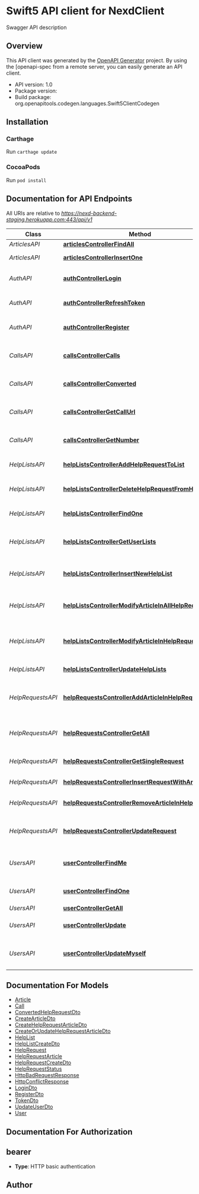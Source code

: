 # Swift5 API client for NexdClient

Swagger API description

## Overview
This API client was generated by the [OpenAPI Generator](https://openapi-generator.tech) project.  By using the [openapi-spec from a remote server, you can easily generate an API client.

- API version: 1.0
- Package version: 
- Build package: org.openapitools.codegen.languages.Swift5ClientCodegen

## Installation

### Carthage

Run `carthage update`

### CocoaPods

Run `pod install`

## Documentation for API Endpoints

All URIs are relative to *https://nexd-backend-staging.herokuapp.com:443/api/v1*

Class | Method | HTTP request | Description
------------ | ------------- | ------------- | -------------
*ArticlesAPI* | [**articlesControllerFindAll**](docs/ArticlesAPI.md#articlescontrollerfindall) | **GET** /articles | List articles
*ArticlesAPI* | [**articlesControllerInsertOne**](docs/ArticlesAPI.md#articlescontrollerinsertone) | **POST** /articles | Create an article
*AuthAPI* | [**authControllerLogin**](docs/AuthAPI.md#authcontrollerlogin) | **POST** /auth/login | Login by email and password 
*AuthAPI* | [**authControllerRefreshToken**](docs/AuthAPI.md#authcontrollerrefreshtoken) | **POST** /auth/refresh | Not yet implemented, token refresh
*AuthAPI* | [**authControllerRegister**](docs/AuthAPI.md#authcontrollerregister) | **POST** /auth/register | Register with email and password 
*CallsAPI* | [**callsControllerCalls**](docs/CallsAPI.md#callscontrollercalls) | **GET** /call/calls | Returns all calls with the given parameters
*CallsAPI* | [**callsControllerConverted**](docs/CallsAPI.md#callscontrollerconverted) | **PUT** /call/calls/{sid}/converted | Sets a call as converted to shopping list
*CallsAPI* | [**callsControllerGetCallUrl**](docs/CallsAPI.md#callscontrollergetcallurl) | **GET** /call/calls/{sid}/record | Redirects the request to the stored record file.
*CallsAPI* | [**callsControllerGetNumber**](docs/CallsAPI.md#callscontrollergetnumber) | **GET** /call/number | Returns available numbers
*HelpListsAPI* | [**helpListsControllerAddHelpRequestToList**](docs/HelpListsAPI.md#helplistscontrolleraddhelprequesttolist) | **PUT** /help-lists/{helpListId}/help-request/{helpRequestId} | Add a help request to a help list
*HelpListsAPI* | [**helpListsControllerDeleteHelpRequestFromHelpList**](docs/HelpListsAPI.md#helplistscontrollerdeletehelprequestfromhelplist) | **DELETE** /help-lists/{helpListId}/help-request/{helpRequestId} | Delete a help request from help list
*HelpListsAPI* | [**helpListsControllerFindOne**](docs/HelpListsAPI.md#helplistscontrollerfindone) | **GET** /help-lists/{helpListId} | Get a specific help list
*HelpListsAPI* | [**helpListsControllerGetUserLists**](docs/HelpListsAPI.md#helplistscontrollergetuserlists) | **GET** /help-lists | Get help lists of the requesting user
*HelpListsAPI* | [**helpListsControllerInsertNewHelpList**](docs/HelpListsAPI.md#helplistscontrollerinsertnewhelplist) | **POST** /help-lists | Add a new help list for the current user
*HelpListsAPI* | [**helpListsControllerModifyArticleInAllHelpRequests**](docs/HelpListsAPI.md#helplistscontrollermodifyarticleinallhelprequests) | **PUT** /help-lists/{helpListId}/article/{articleId} | Set/unset article done in all help requests
*HelpListsAPI* | [**helpListsControllerModifyArticleInHelpRequest**](docs/HelpListsAPI.md#helplistscontrollermodifyarticleinhelprequest) | **PUT** /help-lists/{helpListId}/help-request/{helpRequestId}/article/{articleId} | Set/unset articleDone of an article in a specific help request
*HelpListsAPI* | [**helpListsControllerUpdateHelpLists**](docs/HelpListsAPI.md#helplistscontrollerupdatehelplists) | **PUT** /help-lists/{helpListId} | Modify a help list
*HelpRequestsAPI* | [**helpRequestsControllerAddArticleInHelpRequest**](docs/HelpRequestsAPI.md#helprequestscontrolleraddarticleinhelprequest) | **PUT** /help-requests/{helpRequestId}/article/{articleId} | Put an article to a help request, endpoint overrides.
*HelpRequestsAPI* | [**helpRequestsControllerGetAll**](docs/HelpRequestsAPI.md#helprequestscontrollergetall) | **GET** /help-requests | Get and filter for various help requests
*HelpRequestsAPI* | [**helpRequestsControllerGetSingleRequest**](docs/HelpRequestsAPI.md#helprequestscontrollergetsinglerequest) | **GET** /help-requests/{helpRequestId} | Get a single help request by id
*HelpRequestsAPI* | [**helpRequestsControllerInsertRequestWithArticles**](docs/HelpRequestsAPI.md#helprequestscontrollerinsertrequestwitharticles) | **POST** /help-requests | Add a help request
*HelpRequestsAPI* | [**helpRequestsControllerRemoveArticleInHelpRequest**](docs/HelpRequestsAPI.md#helprequestscontrollerremovearticleinhelprequest) | **DELETE** /help-requests/{helpRequestId}/article/{articleId} | Remove an article from a help request
*HelpRequestsAPI* | [**helpRequestsControllerUpdateRequest**](docs/HelpRequestsAPI.md#helprequestscontrollerupdaterequest) | **PUT** /help-requests/{helpRequestId} | Modify a help request (e.g. address or articles)
*UsersAPI* | [**userControllerFindMe**](docs/UsersAPI.md#usercontrollerfindme) | **GET** /users/me | Get user profile of the requesting user
*UsersAPI* | [**userControllerFindOne**](docs/UsersAPI.md#usercontrollerfindone) | **GET** /users/{userId} | Get user profile of a specific user
*UsersAPI* | [**userControllerGetAll**](docs/UsersAPI.md#usercontrollergetall) | **GET** /users | Get all users
*UsersAPI* | [**userControllerUpdate**](docs/UsersAPI.md#usercontrollerupdate) | **PUT** /users/{userId} | Update profile of a specific user
*UsersAPI* | [**userControllerUpdateMyself**](docs/UsersAPI.md#usercontrollerupdatemyself) | **PUT** /users/me | Update profile of the requesting user


## Documentation For Models

 - [Article](docs/Article.md)
 - [Call](docs/Call.md)
 - [ConvertedHelpRequestDto](docs/ConvertedHelpRequestDto.md)
 - [CreateArticleDto](docs/CreateArticleDto.md)
 - [CreateHelpRequestArticleDto](docs/CreateHelpRequestArticleDto.md)
 - [CreateOrUpdateHelpRequestArticleDto](docs/CreateOrUpdateHelpRequestArticleDto.md)
 - [HelpList](docs/HelpList.md)
 - [HelpListCreateDto](docs/HelpListCreateDto.md)
 - [HelpRequest](docs/HelpRequest.md)
 - [HelpRequestArticle](docs/HelpRequestArticle.md)
 - [HelpRequestCreateDto](docs/HelpRequestCreateDto.md)
 - [HelpRequestStatus](docs/HelpRequestStatus.md)
 - [HttpBadRequestResponse](docs/HttpBadRequestResponse.md)
 - [HttpConflictResponse](docs/HttpConflictResponse.md)
 - [LoginDto](docs/LoginDto.md)
 - [RegisterDto](docs/RegisterDto.md)
 - [TokenDto](docs/TokenDto.md)
 - [UpdateUserDto](docs/UpdateUserDto.md)
 - [User](docs/User.md)


## Documentation For Authorization


## bearer

- **Type**: HTTP basic authentication


## Author



